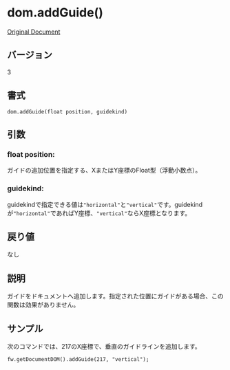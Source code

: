 # dom.addGuide()

[Original Document](http://help.adobe.com/en_US/fireworks/cs/extend/WS5b3ccc516d4fbf351e63e3d1183c94856c-7fbd.html)

## バージョン

3

## 書式

```
dom.addGuide(float position, guidekind)
```

## 引数

### float position:

ガイドの追加位置を指定する、XまたはY座標のFloat型（浮動小数点）。

### guidekind:

guidekindで指定できる値は```"horizontal"```と```"vertical"```です。guidekindが```"horizontal"```であればY座標、```"vertical"```ならX座標となります。

## 戻り値

なし

## 説明

ガイドをドキュメントへ追加します。指定された位置にガイドがある場合、この関数は効果がありません。

## サンプル

次のコマンドでは、217のX座標で、垂直のガイドラインを追加します。

```
fw.getDocumentDOM().addGuide(217, "vertical");
```
